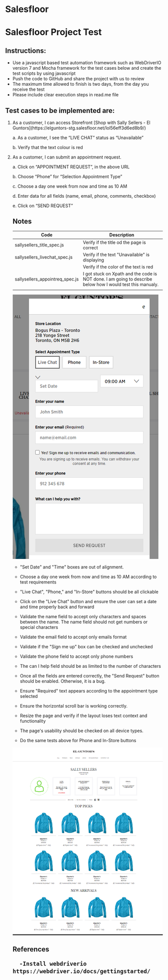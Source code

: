 # Salesfloor
# Salesfloor Project Test

<h2> Instructions: </h2>

- Use a javascript based test automation framework such as WebDriverIO version 7 and Mocha framework for the test cases below and create the test scripts by using javascript
- Push the code to GitHub and share the project with us to review
- The maximum time allowed to finish is two days, from the day you receive the test
- Please include clear execution steps in read.me file 

<h2> Test cases to be implemented are: </h2>

<ol>
  <li> As a customer, I can access Storefront [Shop with Sally Sellers - El Guntors](https://elguntors-stg.salesfloor.net/lol56eff3d6ed8b9/) </li>

  a. As a customer, I see the “LIVE CHAT” status as “Unavailable” 
  
  b. Verify that the text colour is red

  <li> As a customer, I can submit an appointment request. </li>

   a. Click on “APPOINTMENT REQUEST”, in the above URL
  
   b. Choose “Phone” for “Selection Appointment Type”
  
   c. Choose a day one week from now and time as 10 AM
   
   d. Enter data for all fields (name, email, phone, comments, checkbox)
   
   e. Click on “SEND REQUEST”
  
  
  <h2> Notes </h2>
  
  |  Code    |    Description  |
  |------|------|
  | sallysellers_title_spec.js    | Verify if the title od the page is correct     |
  | sallysellers_livechat_spec.js | Verify if the text "Unavailable" is displaying |
  |                               | Verify if the color of the text is red         |
  | sallysellers_appointreq_spec.js | I got stuck on Xpath and the code is NOT done.  I am going to describe below how I would test this manualy.   |
  |                                 |                                                                                                                 |
 
 ![Alternate image text](https://github.com/denisdeo/salesfloor/blob/main/appointmenttype.png)

- "Set Date" and "Time" boxes are out of alignment.  

- Choose a day one week from now and time as 10 AM according to test requirements
  
- "Live Chat", "Phone," and "In-Store" buttons should be all clickable 

- Click on the "Live Chat" button and ensure the user can set a date and time properly back and forward 

- Validate the name field to accept only characters and spaces between the name. The name field should not get numbers or special characters 

- Validate the email field to accept only emails format

- Validate if the "Sign me up" box can be checked and unchecked

- Validate the phone field to accept only phone numbers

- The can I help field should be as limited to the number of characters

- Once all the fields are entered correctly, the "Send Request" button should be enabled. Otherwise, it is a bug.

- Ensure "Required" text appears according to the appointment type selected 

- Ensure the horizontal scroll bar is working correctly.

- Resize the page and verify if the layout loses text context and functionality

- The page's usability should be checked on all device types.

- Do the same tests above for Phone and In-Store buttons


 ![Alternate image text](https://github.com/denisdeo/salesfloor/blob/main/MainScreenshot.png)
   
  <h2> References
     
      -Install webdriverio https://webdriver.io/docs/gettingstarted/
